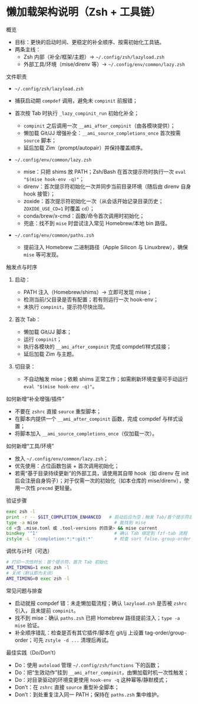 # 懒加载架构说明（Zsh + 工具链）

概览

- 目标：更快的启动时间、更稳定的补全顺序、按需初始化工具链。
- 两条主线：
  - Zsh 内部（补全/框架/主题）→ `~/.config/zsh/lazyload.zsh`
  - 外部工具/环境（mise/direnv 等）→ `~/.config/env/common/lazy.zsh`

文件职责

- `~/.config/zsh/lazyload.zsh`
- 捕获启动期 `compdef` 调用，避免未 `compinit` 前报错；
- 首次按 Tab 时执行 `_lazy_compinit_run` 初始化补全；
  - `compinit` 之后调用一次 `__ami_after_compinit`（由各模块提供）；
  - 懒加载 Git/JJ 增强补全：`__ami_source_completions_once` 首次按需 `source` 脚本；
  - 延后加载 Zim（prompt/autopair）并保持覆盖顺序。

- `~/.config/env/common/lazy.zsh`
  - mise：只把 shims 放 PATH；Zsh/Bash 在首次提示符时执行一次 `eval "$(mise hook-env -q)"`；
  - direnv：首次提示符初始化一次并同步当前目录环境（随后由 direnv 自身 hook 接管）；
  - zoxide：首次提示符初始化一次（从会话开始记录目录历史；`ZOXIDE_USE_CD=1` 时覆盖 `cd`）；
  - conda/brew/x-cmd：函数/命令首次调用时初始化；
  - 兜底：找不到 `mise` 时尝试注入常见 Homebrew/本地 bin 路径。

- `~/.config/env/common/paths.zsh`
  - 提前注入 Homebrew 二进制路径（Apple Silicon 与 Linuxbrew），确保 `mise` 等可发现。

触发点与时序

1) 启动：
   - PATH 注入（Homebrew/shims）→ 立即可发现 mise；
   - 检测当前/父目录是否有配置；若有则运行一次 hook-env；
   - 未执行 `compinit`，提示符尽快出现。

2) 首次 Tab：
   - 懒加载 Git/JJ 脚本；
   - 运行 `compinit`；
   - 执行各模块的 `__ami_after_compinit` 完成 compdef/样式挂接；
   - 延后加载 Zim 与主题。

3) 切目录：
   - 不自动触发 mise；依赖 shims 正常工作；如需刷新环境变量可手动运行 `eval "$(mise hook-env -q)"`。

如何新增“补全增强/插件”

- 不要在 `zshrc` 直接 `source` 重型脚本；
- 在脚本内提供一个 `__ami_after_compinit` 函数，完成 compdef 与样式设置；
- 将脚本加入 `__ami_source_completions_once`（仅加载一次）。

如何新增“工具/环境”

- 放入 `~/.config/env/common/lazy.zsh`；
- 优先使用：占位函数包装 + 首次调用初始化；
- 若需“基于目录持续更新”的外部工具，请使用其自带 hook（如 direnv 在 init 后会注册自身钩子）；对于仅需一次的初始化（如本仓库的 mise/direnv），使用一次性 `precmd` 更轻量。

验证步骤

```zsh
exec zsh -l
print -r -- $GIT_COMPLETION_ENHANCED   # 启动后应为空；触发 Tab/首个提示符后变为 1
type -a mise                             # 能找到 mise
cd <含 .mise.toml 或 .tool-versions 的目录> && mise current
bindkey '^I'                             # 确认 Tab 绑定到 fzf-tab 流程
zstyle -L ':completion:*:*:git:*'        # 检查 sort false、group-order 等
```

调优与计时（可选）

```zsh
# 打印一次性时长：首个提示符、首次 Tab 初始化
AMI_TIMING=1 exec zsh -l
# 关闭（默认即为关闭）
AMI_TIMING=0 exec zsh -l
```

常见问题与排查

- 启动就报 compdef 错：未走懒加载流程；确认 `lazyload.zsh` 是否被 `zshrc` 引入，且未提前 `compinit`。
- 找不到 mise：确认 `paths.zsh` 已把 Homebrew 路径提前注入；`type -a mise` 验证。
- 补全顺序错乱：检查是否有其它插件/脚本在 git/jj 上设置 tag-order/group-order；可先 `zstyle -d ...` 清理后再试。

最佳实践（Do/Don’t）

- Do：使用 `autoload` 管理 `~/.config/zsh/functions` 下的函数；
- Do：把“生效动作”挂到 `__ami_after_compinit`，由懒加载时机一次性触发；
- Do：对目录驱动的环境变更使用 `hook-env -q` 这种幂等/静默模式；
- Don’t：在 `zshrc` 直接 `source` 重型补全脚本；
- Don’t：到处重复注入同一 PATH；保持在 `paths.zsh` 集中维护。
